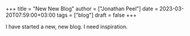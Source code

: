 +++
title = "New New Blog"
author = ["Jonathan Peel"]
date = 2023-03-20T07:59:00+03:00
tags = ["blog"]
draft = false
+++

I have started a new, new blog.
I need inspiration.
